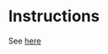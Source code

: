 # Instructions
See [here](https://twiki.cern.ch/twiki/bin/view/CMS/HiEcalStudies2021#Job_submission)

